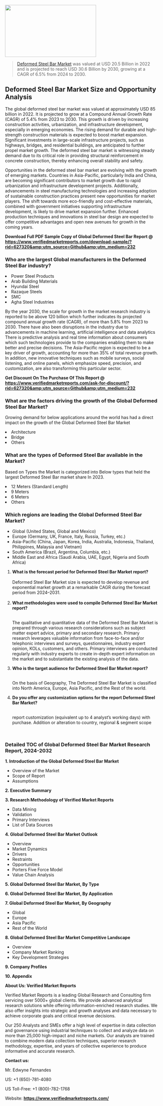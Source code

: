 
<img src="https://ffe5etoiles.com/wp-content/uploads/2024/12/MST1-300x171.png" alt="" width="300" height="171" class="alignnone size-medium wp-image-20088" /><blockquote><p><p><a href="https://www.verifiedmarketreports.com/download-sample/?rid=627320&utm_source=Github&utm_medium=232" target="_blank">Deformed Steel Bar Market</a> was valued at USD 20.5 Billion in 2022 and is projected to reach USD 30.6 Billion by 2030, growing at a CAGR of 6.5% from 2024 to 2030.</p></blockquote><p><h2>Deformed Steel Bar Market Size and Opportunity Analysis</h2><p>The global deformed steel bar market was valued at approximately USD 85 billion in 2022. It is projected to grow at a Compound Annual Growth Rate (CAGR) of 5.4% from 2023 to 2030. This growth is driven by increasing construction activities, urbanization, and infrastructure development, especially in emerging economies. The rising demand for durable and high-strength construction materials is expected to boost market expansion. Significant investments in large-scale infrastructure projects, such as highways, bridges, and residential buildings, are anticipated to further propel market growth. The deformed steel bar market is witnessing steady demand due to its critical role in providing structural reinforcement in concrete construction, thereby enhancing overall stability and safety.</p><p>Opportunities in the deformed steel bar market are evolving with the growth of emerging markets. Countries in Asia-Pacific, particularly India and China, are becoming significant contributors to market growth due to rapid urbanization and infrastructure development projects. Additionally, advancements in steel manufacturing technologies and increasing adoption of sustainable construction practices present new opportunities for market players. The shift towards more eco-friendly and cost-effective materials, combined with government initiatives supporting infrastructure development, is likely to drive market expansion further. Enhanced production techniques and innovations in steel bar design are expected to offer competitive advantages and open new avenues for growth in the coming years.</p></p><p class=""><strong>Download Full PDF Sample Copy of Global Deformed Steel Bar Report @ <a href="https://www.verifiedmarketreports.com/download-sample/?rid=627320&amp;utm_source=Github&amp;utm_medium=232" target="_blank">https://www.verifiedmarketreports.com/download-sample/?rid=627320&amp;utm_source=Github&amp;utm_medium=232</a></strong></p><h3 id="" class="">Who are the largest Global manufacturers in the Deformed Steel Bar industry?</h3><p><li>Power Steel Products</li><li> Arab Building Materials</li><li> Hyundai Steel</li><li> Razaque Steels</li><li> SMC</li><li> Agha Steel Industries</li></p><div class=""><div class="" dir="" data-message-author-role="" data-message-id="" data-message-model-slug=""><div class=""><div class=""><div class=""><div class="" dir="" data-message-author-role="" data-message-id="" data-message-model-slug=""><div class=""><div class=""><p>By the year 2030, the scale for growth in the market research industry is reported to be above 120 billion which further indicates its projected compound annual growth rate (CAGR), of more than 5.8% from 2023 to 2030. There have also been disruptions in the industry due to advancements in machine learning, artificial intelligence and data analytics There is predictive analysis and real time information about consumers which such technologies provide to the companies enabling them to make better and precise decisions. The Asia-Pacific region is expected to be a key driver of growth, accounting for more than 35% of total revenue growth. In addition, new innovative techniques such as mobile surveys, social listening, and online panels, which emphasize speed, precision, and customization, are also transforming this particular sector.</p><p><strong>Get Discount On The Purchase Of This Report @&nbsp; <a href="https://www.verifiedmarketreports.com/ask-for-discount/?rid=627320&amp;utm_source=Github&amp;utm_medium=232" target="_blank">https://www.verifiedmarketreports.com/ask-for-discount/?rid=627320&amp;utm_source=Github&amp;utm_medium=232</a></strong></p></div></div></div></div></div></div></div></div><h3 id="" class="">What are the factors driving the growth of the Global Deformed Steel Bar Market?</h3><p id="" class="">Growing demand for below applications around the world has had a direct impact on the growth of the Global Deformed Steel Bar Market</p><p id="" class=""><li>Architecture</li><li> Bridge</li><li> Others</li></p><h3 id="" class="">What are the types of Deformed Steel Bar available in the Market?</h3><p id="" class="">Based on Types the Market is categorized into Below types that held the largest Deformed Steel Bar market share In 2023.</p><p id="" class=""><li>12 Meters (Standard Length)</li><li> 9 Meters</li><li> 6 Meters</li><li> Others</li></p><h3 id="" class="">Which regions are leading the Global Deformed Steel Bar Market?</h3><ul><li>Global (United States, Global and Mexico)</li><li>Europe (Germany, UK, France, Italy, Russia, Turkey, etc.)</li><li>Asia-Pacific (China, Japan, Korea, India, Australia, Indonesia, Thailand, Philippines, Malaysia and Vietnam)</li><li>South America (Brazil, Argentina, Columbia, etc.)</li><li>Middle East and Africa (Saudi Arabia, UAE, Egypt, Nigeria and South Africa)</li></ul><p><ol><li><strong>What is the forecast period for Deformed Steel Bar Market report?<br /></strong><br /><span data-sheets-root="1" data-sheets-value="{&quot;1&quot;:2,&quot;2&quot;:&quot;XXXX size is expected to develop revenue and exponential market growth at a remarkable CAGR during the forecast period from 2024&ndash;2030.&quot;}" data-sheets-userformat="{&quot;2&quot;:12674,&quot;4&quot;:{&quot;1&quot;:2,&quot;2&quot;:16776960},&quot;10&quot;:2,&quot;11&quot;:0,&quot;15&quot;:&quot;Arial&quot;,&quot;16&quot;:12}">Deformed Steel Bar Market size is expected to develop revenue and exponential market growth at a remarkable CAGR during the forecast period from 2024&ndash;2031.</span><br /><br /></li><li><strong>What methodologies were used to compile Deformed Steel Bar Market report?<br /><br /></strong><p>The qualitative and quantitative data of the&nbsp;Deformed Steel Bar Market is prepared through various research considerations such as subject matter expert advice, primary and secondary research. Primary research leverages valuable information from face-to-face and/or telephonic interviews and surveys, questionnaires, industry expert opinion, KOLs, customers, and others. Primary interviews are conducted regularly with industry experts to create in-depth expert information on the market and to substantiate the existing analysis of the data.&nbsp;</p></li><li><strong>Who is the target audience for Deformed Steel Bar Market report?<br /><br /></strong><p>On the basis of Geography, The&nbsp;Deformed Steel Bar Market is classified into North America, Europe, Asia Pacific, and the Rest of the world.</p></li><li><strong>Do you offer any customization options for the report Deformed Steel Bar Market?<br /><br /></strong><p>report customization (equivalent up to 4 analyst&rsquo;s working days) with purchase. Addition or alteration to country, regional &amp; segment scope</p><p>&nbsp;</p></li></ol></p><h3 id="" class="">Detailed TOC of Global Deformed Steel Bar Market Research Report, 2024-2032</h3><p id="" class=""><strong>1. Introduction of the Global Deformed Steel Bar Market</strong></p><ul><li>Overview of the Market</li><li>Scope of Report</li><li>Assumptions</li></ul><p id="" class=""><strong>2. Executive Summary</strong></p><p id="" class=""><strong>3. Research Methodology of&nbsp;Verified Market Reports</strong></p><ul><li>Data Mining</li><li>Validation</li><li>Primary Interviews</li><li>List of Data Sources</li></ul><p id="" class=""><strong>4. Global Deformed Steel Bar Market Outlook</strong></p><ul><li>Overview</li><li>Market Dynamics</li><li>Drivers</li><li>Restraints</li><li>Opportunities</li><li>Porters Five Force Model</li><li>Value Chain Analysis</li></ul><p id="" class=""><strong>5. Global Deformed Steel Bar Market, By&nbsp;Type</strong></p><p id="" class=""><strong>6. Global Deformed Steel Bar Market, By Application</strong></p><p id="" class=""><strong>7. Global Deformed Steel Bar Market, By Geography</strong></p><ul><li>Global</li><li>Europe</li><li>Asia Pacific</li><li>Rest of the World</li></ul><p id="" class=""><strong>8. Global Deformed Steel Bar Market Competitive Landscape</strong></p><ul><li>Overview</li><li>Company Market Ranking</li><li>Key Development Strategies</li></ul><p id="" class=""><strong>9. Company Profiles</strong></p><p id="" class=""><strong>10. Appendix</strong></p><p id="" class=""><strong>About Us: Verified Market Reports</strong></p><p id="" class="">Verified Market Reports is a leading Global Research and Consulting firm servicing over 5000+ global clients. We provide advanced analytical research solutions while offering information-enriched research studies. We also offer insights into strategic and growth analyses and data necessary to achieve corporate goals and critical revenue decisions.</p><p id="" class="">Our 250 Analysts and SMEs offer a high level of expertise in data collection and governance using industrial techniques to collect and analyze data on more than 25,000 high-impact and niche markets. Our analysts are trained to combine modern data collection techniques, superior research methodology, expertise, and years of collective experience to produce informative and accurate research.</p><p id="" class=""><strong>Contact us:</strong></p><p id="" class="">Mr. Edwyne Fernandes</p><p id="" class="">US: +1 (650)-781-4080</p><p id="" class="">US Toll-Free: +1 (800)-782-1768</p><p id="" class="">Website: <a target="" data-test-app-aware-link=""><strong>https://www.verifiedmarketreports.com/</strong></a></p>
